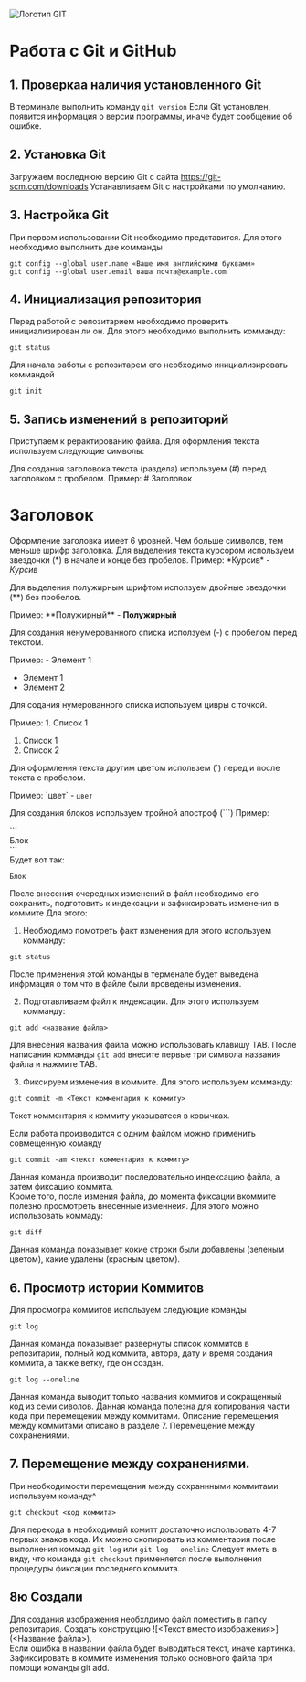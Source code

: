 ![Логотип GIT](LogoGit.png)
# Работа с Git и GitHub
## 1. Проверкаа наличия установленного Git
В терминале выполнить команду `git version` 
Если Git установлен, появится информация о версии программы, иначе будет сообщение об ошибке.
## 2. Установка Git
Загружаем последнюю версию Git с сайта  https://git-scm.com/downloads
Устанавливаем Git с настройками по умолчанию.
## 3. Настройка Git
При первом использовании Git необходимо представится. Для этого необходимо выполнить две комманды
```
git config --global user.name «Ваше имя английскими буквами»
git config --global user.email ваша почта@example.com
```
## 4. Инициализация репозитория
Перед работой с репозитарием необходимо проверить инициализирован ли он. 
Для этого необходимо выполнить комманду:
```
git status
```
Для начала работы с репозитарем его необходимо инициализировать коммандой
```
git init
```
## 5. Запись изменений в репозиторий
Приступаем к рерактированию файла.
Для оформления текста используем следующие символы:

Для создания заголовока текста (раздела) используем (#) перед заголовком с пробелом.
Пример: \# Заголовок
# Заголовок

Оформление заголовка имеет 6 уровней. Чем больше символов, тем меньше шрифр заголовка.
Для выделения текста курсором используем звездочки (*) в начале и конце без пробелов.
Пример: \*Курсив\* - *Курсив*

Для выделения полужирным шрифтом исползуем двойные звездочки (**) без пробелов.

Пример: \*\*Полужирный\*\* -  **Полужирный**

Для создания ненумерованного списка исползуем (-) с пробелом перед текстом.

Пример: - Элемент 1
- Элемент 1
- Элемент 2

Для содания нумерованного списка используем цивры с точкой.

Пример: 1. Список 1
1. Список 1
2. Список 2 

Для оформления текста другим цветом использем (`) перед и после текста с пробелом.

Пример: \`цвет\` - `цвет`

Для создания блоков используем тройной апостроф (```)
Пример:

\`\`\`  
Блок  
\`\`\`  
Будет вот так:
```
Блок
```
После внесения очередных изменений в файл необходимо его сохранить, подготовить к индексации и зафиксировать изменения в коммите
Для этого:
1. Необходимо помотреть факт изменения для этого используем комманду:
```
git status
```
После применения этой команды в терменале будет выведена инфрмация о том что в файле были проведены изменения.

2. Подготавливаем файл к индексации. Для этого используем комманду:
```
git add <название файла>
```
Для внесения названия файла можно использовать клавишу TAB. После написания комманды `git add` внесите первые три символа названия файла и нажмите TAB.

3. Фиксируем изменения в коммите. Для этого используем комманду:
```
git commit -m <Текст комментария к коммиту> 
```
Текст комментария  к коммиту указыватеся в ковычках.

Если работа производится с одним файлом можно применить совмещенную команду
```
git commit -am <текст комментария к коммиту>
```
Данная команда производит последовательно индексацию файла, а затем фиксацию коммита.  
Кроме того, после измения файла, до момента фиксации вкоммите полезно просмотреть внесенные изменнеия. Для этого можно использовать коммаду:
```
git diff
```
Данная команда показывает кокие строки были добавлены (зеленым цветом), какие удалены (красным цветом).

## 6. Просмотр истории Коммитов
Для просмотра коммитов используем следующие команды
```
git log
```
Данная команда показывает развернуты список коммитов в репозитарии, полный код коммита, автора, дату и время создания коммита, а также ветку, где он создан. 
```
git log --oneline
```
Данная команда выводит только названия коммитов и сокращенный код из семи сиволов. Данная команда полезна для копирования части кода при перемещении между коммитами. Описание перемещения между коммитами описано в разделе 7. Перемещение между сохранениями.

## 7. Перемещение между сохранениями.
При необходимости перемещения между сохраннными коммитами используем команду^
```
git checkout <код коммита>
```
Для перехода в необходимый комитт достаточно использовать 4-7 первых знаков кода. Их можно скопировать из комментария после выполнения коммад `git log` или `git log --oneline`
Следует иметь в виду, что команда `git checkout` применяется после выполнения процедуры фиксации последнего коммита.   
## 8ю Создали
Для создания изображения необхлдимо файл поместить в папку репозитария.
Создать конструкцию \!\[<Текст вместо изображения>]\(<Название файла>).  
Если ошибка в названии файла будет выводиться текст, иначе картинка.  
Зафиксировать в коммите изменения только основного файла при помощи команды git add. 

